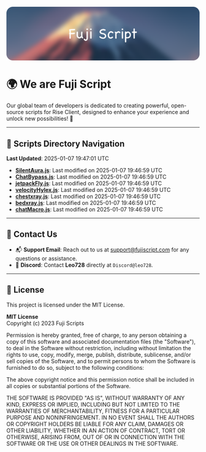![Banner](.github/b.webp)

# 🌍 **We are Fuji Script**

Our global team of developers is dedicated to creating powerful, open-source scripts for Rise Client, designed to enhance your experience and unlock new possibilities! 🌟

---
<!-- SCRIPTS_NAVIGATION_START -->
## 📂 **Scripts Directory Navigation**

**Last Updated**: 2025-01-07 19:47:01 UTC

- **[SilentAura.js](scripts/SilentAura.js)**: Last modified on 2025-01-07 19:46:59 UTC
- **[ChatBypass.js](scripts/ChatBypass.js)**: Last modified on 2025-01-07 19:46:59 UTC
- **[jetpackFly.js](scripts/jetpackFly.js)**: Last modified on 2025-01-07 19:46:59 UTC
- **[velocityHylex.js](scripts/velocityHylex.js)**: Last modified on 2025-01-07 19:46:59 UTC
- **[chestxray.js](scripts/chestxray.js)**: Last modified on 2025-01-07 19:46:59 UTC
- **[bedxray.js](scripts/bedxray.js)**: Last modified on 2025-01-07 19:46:59 UTC
- **[chatMacro.js](scripts/chatMacro.js)**: Last modified on 2025-01-07 19:46:59 UTC

<!-- SCRIPTS_NAVIGATION_END -->

---

## 💬 **Contact Us**  
- 📬 **Support Email**: Reach out to us at [support@fujiscript.com](mailto:support@fujiscript.com) for any questions or assistance.  
- 💬 **Discord**: Contact **Leo728** directly at `Discord@leo728`.

---

## 📜 **License**

This project is licensed under the MIT License.  

**MIT License**  
Copyright (c) 2023 Fuji Scripts  

Permission is hereby granted, free of charge, to any person obtaining a copy of this software and associated documentation files (the "Software"), to deal in the Software without restriction, including without limitation the rights to use, copy, modify, merge, publish, distribute, sublicense, and/or sell copies of the Software, and to permit persons to whom the Software is furnished to do so, subject to the following conditions:  

The above copyright notice and this permission notice shall be included in all copies or substantial portions of the Software.  

THE SOFTWARE IS PROVIDED "AS IS", WITHOUT WARRANTY OF ANY KIND, EXPRESS OR IMPLIED, INCLUDING BUT NOT LIMITED TO THE WARRANTIES OF MERCHANTABILITY, FITNESS FOR A PARTICULAR PURPOSE AND NONINFRINGEMENT. IN NO EVENT SHALL THE AUTHORS OR COPYRIGHT HOLDERS BE LIABLE FOR ANY CLAIM, DAMAGES OR OTHER LIABILITY, WHETHER IN AN ACTION OF CONTRACT, TORT OR OTHERWISE, ARISING FROM, OUT OF OR IN CONNECTION WITH THE SOFTWARE OR THE USE OR OTHER DEALINGS IN THE SOFTWARE.  
